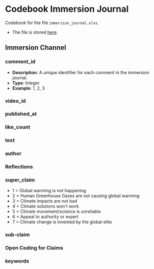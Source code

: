 # Codebook Immersion Journal

Codebook for the file `immersion_journal.xlxs`. 

- The file is stored [here](#immersion-channel).

## Immersion Channel

### comment_id
- **Description**: A unique identifier for each comment in the immersion journal.
- **Type**: Integer
- **Example**: 1, 2, 3

### video_id

### published_at

### like_count

### text

### author

### Reflections

### super_claim
- 1 = Global warming is not happening
- 2 = Human Greenhouse Gases are not causing global warming
- 3	= Climate impacts are not bad
- 4	= Climate solutions won't work
- 5	= Climate movement/science is unreliable
- 6	= Appeal to authority or expert
- 7	= Climate change is invented by the global elite

### sub-claim

### Open Coding for Claims

### keywords
																	